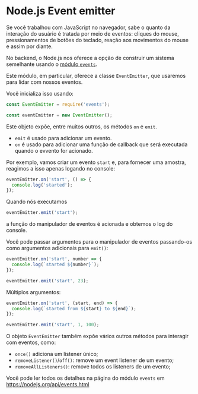 # Node.js Event emitter

Se você trabalhou com JavaScript no navegador, sabe o quanto da interação do usuário é tratada por meio de eventos: cliques do mouse, pressionamentos de botões do teclado, reação aos movimentos do mouse e assim por diante.

No backend, o Node.js nos oferece a opção de construir um sistema semelhante usando o [módulo `events`](https://nodejs.org/api/events.html).

Este módulo, em particular, oferece a classe `EventEmitter`, que usaremos para lidar com nossos eventos.

Você inicializa isso usando:

```js
const EventEmitter = require('events');

const eventEmitter = new EventEmitter();
```

Este objeto expõe, entre muitos outros, os métodos `on` e `emit`.

- `emit` é usado para adicionar um evento.
- `on` é usado para adicionar uma função de callback que será executada quando o evvento for acionado.

Por exemplo, vamos criar um evento `start` e, para fornecer uma amostra, reagimos a isso apenas logando no console: 

```js
eventEmitter.on('start', () => {
  console.log('started');
});
```

Quando nós executamos

```js
eventEmitter.emit('start');
```

a função do manipulador de eventos é acionada e obtemos o log do console.

Você pode passar argumentos para o manipulador de eventos passando-os como argumentos adicionais para `emit()`:

```js
eventEmitter.on('start', number => {
  console.log(`started ${number}`);
});

eventEmitter.emit('start', 23);
```

Múltiplos argumentos:

```js
eventEmitter.on('start', (start, end) => {
  console.log(`started from ${start} to ${end}`);
});

eventEmitter.emit('start', 1, 100);
```

O objeto `EventEmitter` também expõe vários outros métodos para interagir com eventos, como:

- `once()` adiciona um listener único;
- `removeListener()`/`off()`: remove um event listener de um evento;
- `removeAllListeners()`: remove todos os listeners de um evento;

Você pode ler todos os detalhes na página do módulo `events` em https://nodejs.org/api/events.html
